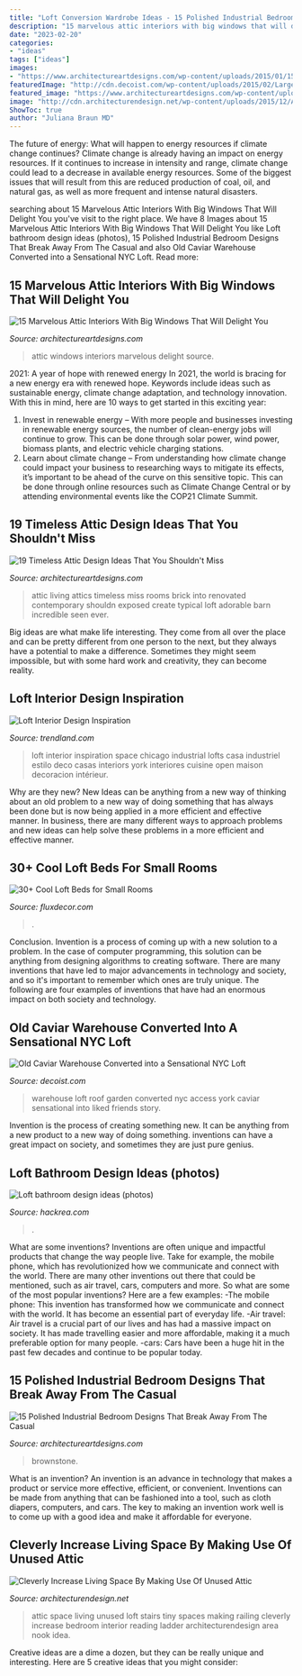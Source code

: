 ```yaml
---
title: "Loft Conversion Wardrobe Ideas - 15 Polished Industrial Bedroom Designs That Break Away From The Casual"
description: "15 marvelous attic interiors with big windows that will delight you"
date: "2023-02-20"
categories:
- "ideas"
tags: ["ideas"]
images:
- "https://www.architectureartdesigns.com/wp-content/uploads/2015/01/15-Polished-Industrial-Bedroom-Designs-That-Break-Away-From-The-Casual-3.jpg"
featuredImage: "http://cdn.decoist.com/wp-content/uploads/2015/02/Large-retractable-skylight-offers-access-to-the-roof-garden.jpg"
featured_image: "https://www.architectureartdesigns.com/wp-content/uploads/2015/01/15-Polished-Industrial-Bedroom-Designs-That-Break-Away-From-The-Casual-3.jpg"
image: "http://cdn.architecturendesign.net/wp-content/uploads/2015/12/AD-Attic-Living-Space-Design-19.jpg"
ShowToc: true
author: "Juliana Braun MD"
---
```



The future of energy: What will happen to energy resources if climate change continues?
Climate change is already having an impact on energy resources. If it continues to increase in intensity and range, climate change could lead to a decrease in available energy resources. Some of the biggest issues that will result from this are reduced production of coal, oil, and natural gas, as well as more frequent and intense natural disasters.

	

		
searching about 15 Marvelous Attic Interiors With Big Windows That Will Delight You you've visit to the right place. We have 8 Images about 15 Marvelous Attic Interiors With Big Windows That Will Delight You like Loft bathroom design ideas (photos), 15 Polished Industrial Bedroom Designs That Break Away From The Casual and also Old Caviar Warehouse Converted into a Sensational NYC Loft. Read more:
		
    
## 15 Marvelous Attic Interiors With Big Windows That Will Delight You

<img loading=lazy src="https://www.architectureartdesigns.com/wp-content/uploads/2017/03/8-24.jpg" onerror="this.onerror=null;this.src='https://tse1.mm.bing.net/th?id=OIP.UlLZeEDZAYvICXc9qw8k8QAAAA&amp;pid=15.1';" alt="15 Marvelous Attic Interiors With Big Windows That Will Delight You">

_Source: architectureartdesigns.com_

>attic windows interiors marvelous delight source. 

	

2021: A year of hope with renewed energy
In 2021, the world is bracing for a new energy era with renewed hope. Keywords include ideas such as sustainable energy, climate change adaptation, and technology innovation. With this in mind, here are 10 ways to get started in this exciting year:
1. Invest in renewable energy – With more people and businesses investing in renewable energy sources, the number of clean-energy jobs will continue to grow. This can be done through solar power, wind power, biomass plants, and electric vehicle charging stations.
2. Learn about climate change – From understanding how climate change could impact your business to researching ways to mitigate its effects, it’s important to be ahead of the curve on this sensitive topic. This can be done through online resources such as Climate Change Central or by attending environmental events like the COP21 Climate Summit.

    
## 19 Timeless Attic Design Ideas That You Shouldn&#039;t Miss

<img loading=lazy src="http://www.architectureartdesigns.com/wp-content/uploads/2017/05/12-28-630x422.jpg" onerror="this.onerror=null;this.src='https://tse4.mm.bing.net/th?id=OIP.5AEk-vumaPEBLKu4nHKqWAHaE9&amp;pid=15.1';" alt="19 Timeless Attic Design Ideas That You Shouldn&#039;t Miss">

_Source: architectureartdesigns.com_

>attic living attics timeless miss rooms brick into renovated contemporary shouldn exposed create typical loft adorable barn incredible seen ever. 

	

Big ideas are what make life interesting. They come from all over the place and can be pretty different from one person to the next, but they always have a potential to make a difference. Sometimes they might seem impossible, but with some hard work and creativity, they can become reality.

    
## Loft Interior Design Inspiration

<img loading=lazy src="https://1aike31wshtt3k0e9u2nxtwz-wpengine.netdna-ssl.com/wp-content/uploads/2010/01/loft-interior-design-chicago-600x899.jpg" onerror="this.onerror=null;this.src='https://tse1.mm.bing.net/th?id=OIP.Qlg-4AwJlFML-f2L9SMZhwHaLG&amp;pid=15.1';" alt="Loft Interior Design Inspiration">

_Source: trendland.com_

>loft interior inspiration space chicago industrial lofts casa industriel estilo deco casas interiors york interiores cuisine open maison decoracion intérieur. 

	

Why are they new?
New Ideas can be anything from a new way of thinking about an old problem to a new way of doing something that has always been done but is now being applied in a more efficient and effective manner. In business, there are many different ways to approach problems and new ideas can help solve these problems in a more efficient and effective manner.

    
## 30+ Cool Loft Beds For Small Rooms

<img loading=lazy src="https://fluxdecor.com/wp-content/uploads/2016/11/loft-beds-for-small-rooms/23-loft-beds-for-small-rooms.jpg" onerror="this.onerror=null;this.src='https://tse1.mm.bing.net/th?id=OIP.JCg0iVd3aP9Xn9tkPesl5wHaLH&amp;pid=15.1';" alt="30+ Cool Loft Beds for Small Rooms">

_Source: fluxdecor.com_

>. 

	

Conclusion.
Invention is a process of coming up with a new solution to a problem. In the case of computer programming, this solution can be anything from designing algorithms to creating software. There are many inventions that have led to major advancements in technology and society, and so it's important to remember which ones are truly unique. The following are four examples of inventions that have had an enormous impact on both society and technology.

    
## Old Caviar Warehouse Converted Into A Sensational NYC Loft

<img loading=lazy src="http://cdn.decoist.com/wp-content/uploads/2015/02/Large-retractable-skylight-offers-access-to-the-roof-garden.jpg" onerror="this.onerror=null;this.src='https://tse3.mm.bing.net/th?id=OIP.J1vEw-r7mwp5SoIlEkv-LQHaLH&amp;pid=15.1';" alt="Old Caviar Warehouse Converted into a Sensational NYC Loft">

_Source: decoist.com_

>warehouse loft roof garden converted nyc access york caviar sensational into liked friends story. 

	

Invention is the process of creating something new. It can be anything from a new product to a new way of doing something. inventions can have a great impact on society, and sometimes they are just pure genius.

    
## Loft Bathroom Design Ideas (photos)

<img loading=lazy src="https://www.hackrea.com/wp-content/uploads/2020/08/loft-bathroom-4-768x768.jpg" onerror="this.onerror=null;this.src='https://tse2.mm.bing.net/th?id=OIP.e220y868WZX_I8EMHFg1AgHaHa&amp;pid=15.1';" alt="Loft bathroom design ideas (photos)">

_Source: hackrea.com_

>. 

	

What are some inventions?
Inventions are often unique and impactful products that change the way people live. Take for example, the mobile phone, which has revolutionized how we communicate and connect with the world. There are many other inventions out there that could be mentioned, such as air travel, cars, computers and more. So what are some of the most popular inventions? Here are a few examples: 
-The mobile phone: This invention has transformed how we communicate and connect with the world. It has become an essential part of everyday life. 
-Air travel: Air travel is a crucial part of our lives and has had a massive impact on society. It has made travelling easier and more affordable, making it a much preferable option for many people. 
-cars: Cars have been a huge hit in the past few decades and continue to be popular today.

    
## 15 Polished Industrial Bedroom Designs That Break Away From The Casual

<img loading=lazy src="https://www.architectureartdesigns.com/wp-content/uploads/2015/01/15-Polished-Industrial-Bedroom-Designs-That-Break-Away-From-The-Casual-3.jpg" onerror="this.onerror=null;this.src='https://tse2.mm.bing.net/th?id=OIP.dKJCH3bZeEsz_0onMUwQ9QHaE8&amp;pid=15.1';" alt="15 Polished Industrial Bedroom Designs That Break Away From The Casual">

_Source: architectureartdesigns.com_

>brownstone. 

	

What is an invention?
An invention is an advance in technology that makes a product or service more effective, efficient, or convenient. Inventions can be made from anything that can be fashioned into a tool, such as cloth diapers, computers, and cars. The key to making an invention work well is to come up with a good idea and make it affordable for everyone.

    
## Cleverly Increase Living Space By Making Use Of Unused Attic

<img loading=lazy src="http://cdn.architecturendesign.net/wp-content/uploads/2015/12/AD-Attic-Living-Space-Design-19.jpg" onerror="this.onerror=null;this.src='https://tse2.mm.bing.net/th?id=OIP.uFU7mKTH0Udx7MIJ_xvSzgHaLH&amp;pid=15.1';" alt="Cleverly Increase Living Space By Making Use Of Unused Attic">

_Source: architecturendesign.net_

>attic space living unused loft stairs tiny spaces making railing cleverly increase bedroom interior reading ladder architecturendesign area nook idea. 

	

Creative ideas are a dime a dozen, but they can be really unique and interesting. Here are 5 creative ideas that you might consider: 

